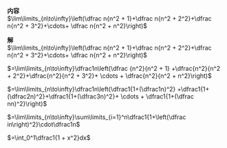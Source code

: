 **内容**  
$\lim\limits_{n\to\infty}\left(\dfrac n{n^2 + 1}+\dfrac n{n^2 + 2^2}+\dfrac n{n^2 + 3^2}+\cdots+ \dfrac n{n^2 + n^2}\right)$  
  
**解**  
$\lim\limits_{n\to\infty}\left(\dfrac n{n^2 + 1}+\dfrac n{n^2 + 2^2}+\dfrac n{n^2 + 3^2}+\cdots+ \dfrac n{n^2 + n^2}\right)$  
  
$=\lim\limits_{n\to\infty}\dfrac1n\left(\dfrac {n^2}{n^2 + 1} +\dfrac{n^2}{n^2 + 2^2}+\dfrac{n^2}{n^2 + 3^2}+ \cdots + \dfrac{n^2}{n^2 + n^2}\right)$  
  
$=\lim\limits_{n\to\infty}\dfrac1n\left(\dfrac1{1+(\dfrac1n)^2} +\dfrac1{1+(\dfrac2n)^2}+\dfrac1{1+(\dfrac3n)^2}+ \cdots + \dfrac1{1+(\dfrac nn)^2}\right)$  
  
$=\lim\limits_{n\to\infty}\sum\limits_{i=1}^n\dfrac1{1+\left(\dfrac in\right)^2}\cdot\dfrac1n$  
  
$=\int_0^1\dfrac1{1 + x^2}dx$  
